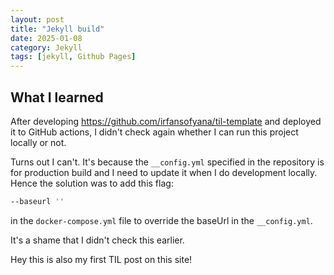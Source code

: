 ```yaml
---
layout: post
title: "Jekyll build"
date: 2025-01-08
category: Jekyll
tags: [jekyll, Github Pages]
---
```


## What I learned

After developing https://github.com/irfansofyana/til-template and deployed it to GitHub actions, I didn't check again whether I can run this project locally or not.

Turns out I can't. It's because the `__config.yml` specified in the repository is for production build and I need to update it when I do development locally. Hence the solution was to add this flag:

```bash
--baseurl ''
```

in the `docker-compose.yml` file to override the baseUrl in the `__config.yml`.

It's a shame that I didn't check this earlier.

Hey this is also my first TIL post on this site!

